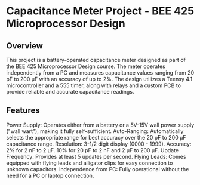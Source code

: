 # Capacitance Meter Project - BEE 425 Microprocessor Design
## Overview
This project is a battery-operated capacitance meter designed as part of the BEE 425 Microprocessor Design course. The meter operates independently from a PC and measures capacitance values ranging from 20 pF to 200 μF with an accuracy of up to 2%. The design utilizes a Teensy 4.1 microcontroller and a 555 timer, along with relays and a custom PCB to provide reliable and accurate capacitance readings.

## Features
Power Supply: Operates either from a battery or a 5V-15V wall power supply ("wall wart"), making it fully self-sufficient.
Auto-Ranging: Automatically selects the appropriate range for best accuracy over the 20 pF to 200 μF capacitance range.
Resolution: 3-1/2 digit display (0000 - 1999).
Accuracy:
2% for 2 nF to 2 μF.
10% for 20 pF to 2 nF and 2 μF to 200 μF.
Update Frequency: Provides at least 5 updates per second.
Flying Leads: Comes equipped with flying leads and alligator clips for easy connection to unknown capacitors.
Independence from PC: Fully operational without the need for a PC or laptop connection.
